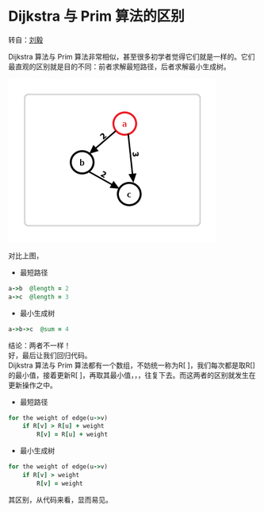 # Dijkstra 与 Prim 算法的区别

转自：[刘毅](https://www.61mon.com/index.php/archives/206/)

Dijkstra 算法与 Prim 算法非常相似，甚至很多初学者觉得它们就是一样的。它们最直观的区别就是目的不同：前者求解最短路径，后者求解最小生成树。         

![](../pictures/Dijkstra_and_Prim.png)         

对比上图，          

- 最短路径         
```ruby
a->b  @length = 2
a->c  @length = 3
```

- 最小生成树           
```ruby
a->b->c  @sum = 4
```
结论：两者不一样！     
好，最后让我们回归代码。    
Dijkstra 算法与 Prim 算法都有一个数组，不妨统一称为R[ ]，我们每次都是取R[]的最小值，接着更新R[ ]，再取其最小值，，，往复下去。而这两者的区别就发生在更新操作之中。         

- 最短路径   
```ruby
for the weight of edge(u->v)
    if R[v] > R[u] + weight
        R[v] = R[u] + weight
```

- 最小生成树   
```ruby
for the weight of edge(u->v)
    if R[v] > weight
        R[v] = weight
```

其区别，从代码来看，显而易见。           